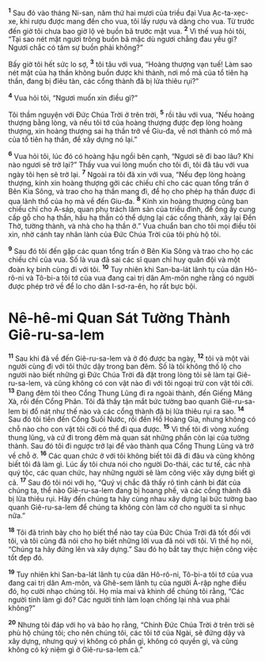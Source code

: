 <sup><b>1</b></sup> Sau đó vào tháng Ni-san, năm thứ hai mươi của triều đại Vua Ạc-ta-xẹc-xe, khi rượu được mang đến cho vua, tôi lấy rượu và dâng cho vua. Từ trước đến giờ tôi chưa bao giờ lộ vẻ buồn bã trước mặt vua. <sup><b>2</b></sup> Vì thế vua hỏi tôi, “Tại sao nét mặt ngươi trông buồn bã mặc dù ngươi chẳng đau yếu gì? Ngươi chắc có tâm sự buồn phải không?”

Bấy giờ tôi hết sức lo sợ, <sup><b>3</b></sup> tôi tâu với vua, “Hoàng thượng vạn tuế! Làm sao nét mặt của hạ thần không buồn được khi thành, nơi mồ mả của tổ tiên hạ thần, đang bị điêu tàn, các cổng thành đã bị lửa thiêu rụi?”

<sup><b>4</b></sup> Vua hỏi tôi, “Ngươi muốn xin điều gì?”

Tôi thầm nguyện với Ðức Chúa Trời ở trên trời, <sup><b>5</b></sup> rồi tâu với vua, “Nếu hoàng thượng bằng lòng, và nếu tôi tớ của hoàng thượng được đẹp lòng hoàng thượng, xin hoàng thượng sai hạ thần trở về Giu-đa, về nơi thành có mồ mả của tổ tiên hạ thần, để xây dựng nó lại.”

<sup><b>6</b></sup> Vua hỏi tôi, lúc đó có hoàng hậu ngồi bên cạnh, “Ngươi sẽ đi bao lâu? Khi nào ngươi sẽ trở lại?” Thấy vua vui lòng muốn cho tôi đi, tôi đã tâu với vua ngày tôi hẹn sẽ trở lại. <sup><b>7</b></sup> Ngoài ra tôi đã xin với vua, “Nếu đẹp lòng hoàng thượng, kính xin hoàng thượng gởi các chiếu chỉ cho các quan tổng trấn ở Bên Kia Sông, và trao cho hạ thần mang đi, để họ cho phép hạ thần được đi qua lãnh thổ của họ mà về đến Giu-đa. <sup><b>8</b></sup> Kính xin hoàng thượng cũng ban chiếu chỉ cho A-sáp, quan phụ trách lâm sản của triều đình, để ông ấy cung cấp gỗ cho hạ thần, hầu hạ thần có thể dựng lại các cổng thành, xây lại Ðền Thờ, tường thành, và nhà cho hạ thần ở.” Vua chuẩn ban cho tôi mọi điều tôi xin, nhờ cánh tay nhân lành của Ðức Chúa Trời của tôi phù hộ tôi.

<sup><b>9</b></sup> Sau đó tôi đến gặp các quan tổng trấn ở Bên Kia Sông và trao cho họ các chiếu chỉ của vua. Số là vua đã sai các sĩ quan chỉ huy quân đội và một đoàn kỵ binh cùng đi với tôi. <sup><b>10</b></sup> Tuy nhiên khi San-ba-lát lãnh tụ của dân Hô-rô-ni và Tô-bi-a tôi tớ của vua đang cai trị dân Am-môn nghe rằng có người được phép trở về để lo cho dân I-sơ-ra-ên, họ rất bực bội.

# Nê-hê-mi Quan Sát Tường Thành Giê-ru-sa-lem
<sup><b>11</b></sup> Sau khi đã về đến Giê-ru-sa-lem và ở đó được ba ngày, <sup><b>12</b></sup> tôi và một vài người cùng đi với tôi thức dậy trong ban đêm. Số là tôi không thố lộ cho người nào biết những gì Ðức Chúa Trời đã đặt trong lòng tôi sẽ làm tại Giê-ru-sa-lem, và cũng không có con vật nào đi với tôi ngoại trừ con vật tôi cỡi. <sup><b>13</b></sup> Ðang đêm tôi theo Cổng Thung Lũng đi ra ngoài thành, đến Giếng Mãng Xà, rồi đến Cổng Phân. Tôi đã thấy tận mắt bức tường bao quanh Giê-ru-sa-lem bị đổ nát như thế nào và các cổng thành đã bị lửa thiêu rụi ra sao. <sup><b>14</b></sup> Sau đó tôi tiến đến Cổng Suối Nước, rồi đến Hồ Hoàng Gia, nhưng không có chỗ nào cho con vật tôi cỡi có thể đi qua được. <sup><b>15</b></sup> Vì thế tôi đi vòng xuống thung lũng, và cứ đi trong đêm mà quan sát những phần còn lại của tường thành. Sau đó tôi đi ngược trở lại để vào thành qua Cổng Thung Lũng và trở về chỗ ở. <sup><b>16</b></sup> Các quan chức ở với tôi không biết tôi đã đi đâu và cũng không biết tôi đã làm gì. Lúc ấy tôi chưa nói cho người Do-thái, các tư tế, các nhà quý tộc, các quan chức, hay những người sẽ làm công việc xây dựng biết gì cả. <sup><b>17</b></sup> Sau đó tôi nói với họ, “Quý vị chắc đã thấy rõ tình cảnh bi đát của chúng ta, thể nào Giê-ru-sa-lem đang bị hoang phế, và các cổng thành đã bị lửa thiêu rụi. Hãy đến chúng ta hãy cùng nhau xây dựng lại bức tường bao quanh Giê-ru-sa-lem để chúng ta không còn làm cớ cho người ta sỉ nhục nữa.”

<sup><b>18</b></sup> Tôi đã trình bày cho họ biết thể nào tay của Ðức Chúa Trời đã tốt đối với tôi, và tôi cũng đã nói cho họ biết những lời vua đã nói với tôi. Vì thế họ nói, “Chúng ta hãy đứng lên và xây dựng.” Sau đó họ bắt tay thực hiện công việc tốt đẹp đó.

<sup><b>19</b></sup> Tuy nhiên khi San-ba-lát lãnh tụ của dân Hô-rô-ni, Tô-bi-a tôi tớ của vua đang cai trị dân Am-môn, và Ghê-sem lãnh tụ của người Ả-rập nghe điều đó, họ cười nhạo chúng tôi. Họ mỉa mai và khinh dể chúng tôi rằng, “Các người tính làm gì đó? Các người tính làm loạn chống lại nhà vua phải không?”

<sup><b>20</b></sup> Nhưng tôi đáp với họ và bảo họ rằng, “Chính Ðức Chúa Trời ở trên trời sẽ phù hộ chúng tôi; cho nên chúng tôi, các tôi tớ của Ngài, sẽ đứng dậy và xây dựng, nhưng quý vị không có phần gì, không có quyền gì, và cũng không có kỷ niệm gì ở Giê-ru-sa-lem cả.”


